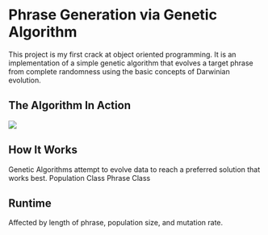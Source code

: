 # Phrase Generation via Genetic Algorithm

This project is my first crack at object oriented programming. It is an implementation of a simple genetic algorithm that evolves a target phrase from complete randomness using the basic concepts of Darwinian evolution.  

<h2>The Algorithm In Action</h2>
<p align="left">
  <img src="https://s12.postimg.org/468ssxbql/ezgif_com_video_to_gif.gif"/>
</p>

<h2>How It Works</h2>
Genetic Algorithms attempt to evolve data to reach a preferred solution that works best.
Population Class
Phrase Class

<h2>Runtime</h2>
Affected by length of phrase, population size, and mutation rate.
